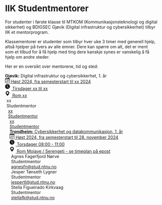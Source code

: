 # IIK Studentmentorer

For studenter i første klasse til MTKOM (Kommunikasjonsteknologi og digital sikkerhet) og BDIGSEC Gjøvik (Digital infrastruktur og cybersikkerhet) tilbyr IIK et mentorprogram. 

Klassementorer er studenter som tilbyr hver uke 3 timer med generell hjelp, altså hjelper på tvers av alle emner. Dere kan spørre om alt, det er ment som et tilbud for å få hjelp med ting dere kanskje synes er vanskelig å få hjelp om andre steder.

Her er en oversikt over mentorene, tid og sted:



<div class="list-group mb-5" style="max-width: 620px;">
  <div class="list-group-item fs-5"><b>Gjøvik:</b> Digital infrastruktur og cybersikkerhet, 1. år</div>
  <div class="list-group-item">
  <a href="#" class="text-decoration-none">
	<svg xmlns="http://www.w3.org/2000/svg" width="16" height="16" fill="currentColor" class="bi bi-calendar3" viewBox="0 0 16 16">
	  <path d="M14 0H2a2 2 0 0 0-2 2v12a2 2 0 0 0 2 2h12a2 2 0 0 0 2-2V2a2 2 0 0 0-2-2zM1 3.857C1 3.384 1.448 3 2 3h12c.552 0 1 .384 1 .857v10.286c0 .473-.448.857-1 .857H2c-.552 0-1-.384-1-.857V3.857z"/>
	  <path d="M6.5 7a1 1 0 1 0 0-2 1 1 0 0 0 0 2zm3 0a1 1 0 1 0 0-2 1 1 0 0 0 0 2zm3 0a1 1 0 1 0 0-2 1 1 0 0 0 0 2zm-9 3a1 1 0 1 0 0-2 1 1 0 0 0 0 2zm3 0a1 1 0 1 0 0-2 1 1 0 0 0 0 2zm3 0a1 1 0 1 0 0-2 1 1 0 0 0 0 2zm3 0a1 1 0 1 0 0-2 1 1 0 0 0 0 2zm-9 3a1 1 0 1 0 0-2 1 1 0 0 0 0 2zm3 0a1 1 0 1 0 0-2 1 1 0 0 0 0 2zm3 0a1 1 0 1 0 0-2 1 1 0 0 0 0 2z"/>
	</svg> Høst 2024, fra semesterstart til xx 2024
  </a>
</div>
  <div class="list-group-item">
	<a href="#" class="text-decoration-none">
	  <svg xmlns="http://www.w3.org/2000/svg" width="20" height="20" fill="currentColor" class="bi bi-clock-fill" viewBox="0 0 20 20">
	<path d="M16 8A8 8 0 1 1 0 8a8 8 0 0 1 16 0zM8 3.5a.5.5 0 0 0-1 0V9a.5.5 0 0 0 .252.434l3.5 2a.5.5 0 0 0 .496-.868L8 8.71V3.5z"></path>
	</svg> Tirsdager xx til xx
	</a>
  </div>
  <div class="list-group-item">
	  <a href="[https://link.mazemap.com/G2BfQZK0](https://link.mazemap.com/XkY8A7Fu)" class="text-decoration-none">
		<svg xmlns="http://www.w3.org/2000/svg" width="20" height="20" fill="currentColor" class="bi bi-geo-alt-fill" viewBox="0 0 20 20">
		  <path d="M8 16s6-5.686 6-10A6 6 0 0 0 2 6c0 4.314 6 10 6 10zm0-7a3 3 0 1 1 0-6 3 3 0 0 1 0 6z"></path>
		  </svg> Rom xx
	  </a>
  </div>
  <div class="card person-card list-group-item" style="border-radius:0px">
	<div class="row g-0">
		<div class="col-md-2">
		</div>
		<div class="col-md-10">
			<div class="card-body" style="padding: 0px 0px 0px 5px">
				<div class="person-card-name">xx</div>
				<div class="person-card-detail">Studentmentor</div>
				<a class="person-card-email stretched-link" href="</a>
			</div>
		</div>
	</div>
  </div>
<div class="list-group-item card person-card " style="border-top-left-radius: 0px; border-top-right-radius: 0px;">
  <div class="row g-0">
	  <div class="col-md-2">
	  </div>
	  <div class="col-md-10">
		  <div class="card-body" style="padding: 0px 0px 0px 5px">
			  <div class="person-card-name">xx</div>
			  <div class="person-card-detail">Studentmentor</div>
			  <a class="person-card-email stretched-link" href="</a>
		  </div>
	  </div>
  </div>
</div>	
<div class="list-group-item card person-card " style="border-top-left-radius: 0px; border-top-right-radius: 0px;">
  <div class="row g-0">
	  <div class="col-md-2">
	  </div>
	  <div class="col-md-10">
		  <div class="card-body" style="padding: 0px 0px 0px 5px">
			  <div class="person-card-name">xx</div>
			  <div class="person-card-detail">Studentmentor</div>
			  <a class="person-card-email stretched-link" href="</a>
		  </div>
	  </div>
  </div>
</div>
</div>



<div class="list-group" style="max-width: 620px;">
  <div class="list-group-item fs-5"><b>Trondheim:</b> Cybersikkerhet og datakommunikasjon, 1. år</div>
  <div class="list-group-item">
	<a href="#" class="text-decoration-none">
	  <svg xmlns="http://www.w3.org/2000/svg" width="16" height="16" fill="currentColor" class="bi bi-calendar3" viewBox="0 0 16 16">
		<path d="M14 0H2a2 2 0 0 0-2 2v12a2 2 0 0 0 2 2h12a2 2 0 0 0 2-2V2a2 2 0 0 0-2-2zM1 3.857C1 3.384 1.448 3 2 3h12c.552 0 1 .384 1 .857v10.286c0 .473-.448.857-1 .857H2c-.552 0-1-.384-1-.857V3.857z"/>
		<path d="M6.5 7a1 1 0 1 0 0-2 1 1 0 0 0 0 2zm3 0a1 1 0 1 0 0-2 1 1 0 0 0 0 2zm3 0a1 1 0 1 0 0-2 1 1 0 0 0 0 2zm-9 3a1 1 0 1 0 0-2 1 1 0 0 0 0 2zm3 0a1 1 0 1 0 0-2 1 1 0 0 0 0 2zm3 0a1 1 0 1 0 0-2 1 1 0 0 0 0 2zm3 0a1 1 0 1 0 0-2 1 1 0 0 0 0 2zm-9 3a1 1 0 1 0 0-2 1 1 0 0 0 0 2zm3 0a1 1 0 1 0 0-2 1 1 0 0 0 0 2zm3 0a1 1 0 1 0 0-2 1 1 0 0 0 0 2z"/>
	  </svg> Høst 2024, fra semesterstart til 28. november 2024
	</a>
  </div>
  <div class="list-group-item">
	<a href="#" class="text-decoration-none">
	  <svg xmlns="http://www.w3.org/2000/svg" width="20" height="20" fill="currentColor" class="bi bi-clock-fill" viewBox="0 0 20 20">
	<path d="M16 8A8 8 0 1 1 0 8a8 8 0 0 1 16 0zM8 3.5a.5.5 0 0 0-1 0V9a.5.5 0 0 0 .252.434l3.5 2a.5.5 0 0 0 .496-.868L8 8.71V3.5z"></path>
	</svg> Torsdager 08:00 - 11:00
	</a>
  </div>
  <div class="list-group-item">
	  <a href="[[https://link.mazemap.com/Q3GRVxL5](https://link.mazemap.com/XkY8A7Fu)" class="text-decoration-none">
		<svg xmlns="http://www.w3.org/2000/svg" width="20" height="20" fill="currentColor" class="bi bi-geo-alt-fill" viewBox="0 0 20 20">
		  <path d="M8 16s6-5.686 6-10A6 6 0 0 0 2 6c0 4.314 6 10 6 10zm0-7a3 3 0 1 1 0-6 3 3 0 0 1 0 6z"></path>
		  </svg> Rom Mojave / Serengeti - se timeplan på epost
	  </a>
  </div>
  <div class="card person-card list-group-item" style="border-radius:0px">
	<div class="row g-0">
		<div class="col-md-2">
		</div>
		<div class="col-md-10">
			<div class="card-body" style="padding: 0px 0px 0px 5px">
				<div class="person-card-name">Agnes Fagerfjord Nørve</div>
				<div class="person-card-detail">Studentmentor</div>
				<a class="person-card-email stretched-link" href="mailto:agnesfn@stud.ntnu.no">agnesfn@stud.ntnu.no</a>
			</div>
		</div>
	</div>
  </div>
<div class="list-group-item card person-card " style="border-radius: 0px;">
  <div class="row g-0">
	  <div class="col-md-2">
	  </div>
	  <div class="col-md-10">
		  <div class="card-body" style="padding: 0px 0px 0px 5px">
			  <div class="person-card-name">Jesper Tønseth Lygner</div>
			  <div class="person-card-detail">Studentmentor</div>
			  <a class="person-card-email stretched-link" href="mailto:jespertl@stud.ntnu.no">jespertl@stud.ntnu.no</a>
		  </div>
	  </div>
  </div>
</div>
<div class="list-group-item card person-card " style="border-top-left-radius: 0px; border-top-right-radius: 0px;">
  <div class="row g-0">
	  <div class="col-md-2">
	  </div>
	  <div class="col-md-10">
		  <div class="card-body" style="padding: 0px 0px 0px 5px">
			  <div class="person-card-name">Stella Figueirado Kirkvaag</div>
			  <div class="person-card-detail">Studentmentor</div>
			  <a class="person-card-email stretched-link" href="mailto:stellafk@stud.ntnu.no">stellafk@stud.ntnu.no</a>
		  </div>
	  </div>
  </div>
</div>
</div>
